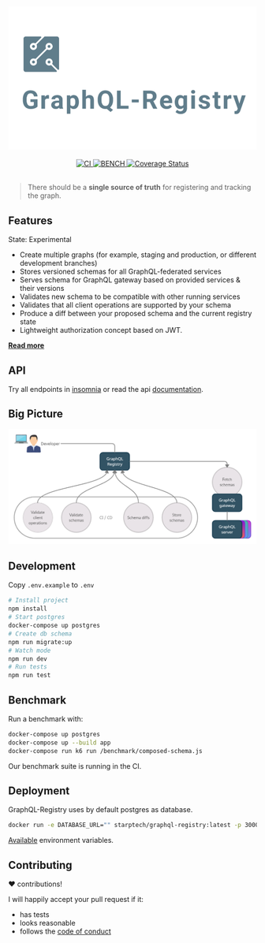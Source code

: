 <div align="center">
  <img src="./docs/logo.png" alt="graphql-registry" width="550" />
</div>

<br>

<div align="center">
  <a href="https://github.com/StarpTech/graphql-registry/actions?query=workflow%3ACI">
    <img src="https://github.com/StarpTech/graphql-registry/actions/workflows/ci.yml/badge.svg" alt="CI" />
  </a>
  <a href="https://github.com/StarpTech/graphql-registry/actions?query=workflow%3ABENCH">
    <img src="https://github.com/StarpTech/graphql-registry/actions/workflows/bench.yml/badge.svg" alt="BENCH" />
  </a>
  <a href='https://coveralls.io/github/StarpTech/graphql-registry?branch=main'><img src='https://coveralls.io/repos/github/StarpTech/graphql-registry/badge.svg?branch=main' alt='Coverage Status' /></a>
</div>

<br/>

> There should be a **single source of truth** for registering and tracking the graph.

## Features

State: Experimental

- Create multiple graphs (for example, staging and production, or different development branches)
- Stores versioned schemas for all GraphQL-federated services
- Serves schema for GraphQL gateway based on provided services & their versions
- Validates new schema to be compatible with other running services
- Validates that all client operations are supported by your schema
- Produce a diff between your proposed schema and the current registry state
- Lightweight authorization concept based on JWT.

[**Read more**](https://principledgraphql.com/integrity#3-track-the-schema-in-a-registry)

## API

Try all endpoints in [insomnia](https://insomnia.rest/run/?label=GraphQL%20Registry&uri=https%3A%2F%2Fraw.githubusercontent.com%2FStarpTech%2Fgraphql-registry%2Fmain%2Finsomnia.json) or read the api [documentation](./docs/api.md).

## Big Picture

<div align="center">
  <img src="./docs/usecases.png" alt="graphql-registry" width="700" />
</div>

## Development

Copy `.env.example` to `.env`

```sh
# Install project
npm install
# Start postgres
docker-compose up postgres
# Create db schema
npm run migrate:up
# Watch mode
npm run dev
# Run tests
npm run test
```

## Benchmark

Run a benchmark with:

```sh
docker-compose up postgres
docker-compose up --build app
docker-compose run k6 run /benchmark/composed-schema.js
```

Our benchmark suite is running in the CI.

## Deployment

GraphQL-Registry uses by default postgres as database.

```sh
docker run -e DATABASE_URL="" starptech/graphql-registry:latest -p 3000:3000
```

[Available](/src/core/env.schema.ts) environment variables.

## Contributing

❤️ contributions!

I will happily accept your pull request if it:

- has tests
- looks reasonable
- follows the [code of conduct](./CODE_OF_CONDUCT.md)
